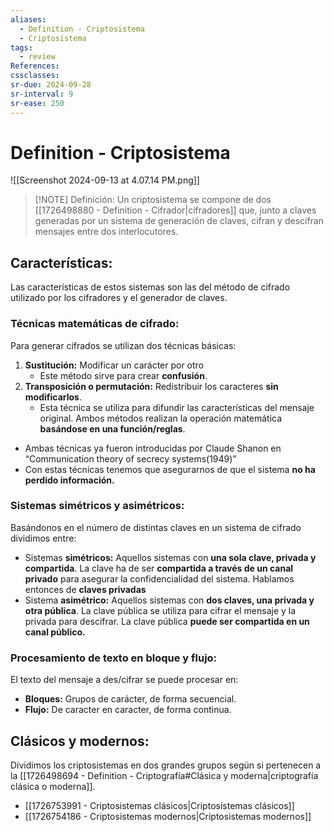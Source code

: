 ```yaml
---
aliases:
  - Definition - Criptosistema
  - Criptosistema
tags:
  - review
References: 
cssclasses: 
sr-due: 2024-09-28
sr-interval: 9
sr-ease: 250
---
```

# Definition - Criptosistema
![[Screenshot 2024-09-13 at 4.07.14 PM.png]]
> [!NOTE] Definición: 
> Un criptosistema se compone de dos [[1726498880 - Definition - Cifrador|cifradores]] que, junto a claves generadas por un sistema de generación de claves, cifran y descifran mensajes entre dos interlocutores.

## Características: 
Las características de estos sistemas son las del método de cifrado utilizado por los cifradores y el generador de claves. 

### Técnicas matemáticas de cifrado:
Para generar cifrados se utilizan dos técnicas básicas: 
1. **Sustitución:** Modificar un carácter por otro
   + Este método sirve para crear **confusión**. 
2. **Transposición o permutación:** Redistribuir los caracteres **sin modificarlos**. 
   + Esta técnica se utiliza para difundir las características del mensaje original.
Ambos métodos realizan la operación matemática **basándose en una función/reglas**.

+ Ambas técnicas ya fueron introducidas por Claude Shanon en “Communication theory of secrecy systems(1949)”
+ Con estas técnicas tenemos que asegurarnos de que el sistema **no ha perdido información.**

### Sistemas simétricos y asimétricos:
Basándonos en el número de distintas claves en un sistema de cifrado dividimos entre:
+ Sistemas **simétricos:**
  Aquellos sistemas con **una sola clave, privada y compartida**. La clave ha de ser **compartida a través de un canal privado** para asegurar la confidencialidad del sistema. Hablamos entonces de **claves privadas**
+ Sistema **asimétrico:** 
  Aquellos sistemas con **dos claves, una privada y otra pública**. La clave pública se utiliza para cifrar el mensaje y la privada para descifrar. La clave pública **puede ser compartida en un canal público.**

### Procesamiento de texto en bloque y flujo:
El texto del mensaje a des/cifrar se puede procesar en:
+ **Bloques:** Grupos de carácter, de forma secuencial.
+ **Flujo:** De caracter en caracter, de forma continua.

## Clásicos y modernos: 
Dividimos los criptosistemas en dos grandes grupos según si pertenecen a la [[1726498694 - Definition - Criptografía#Clásica y moderna|criptografía clásica o moderna]]. 
 + [[1726753991 - Criptosistemas clásicos|Criptosistemas clásicos]]
 + [[1726754186 - Criptosistemas modernos|Criptosistemas modernos]]
